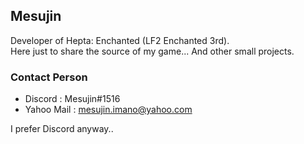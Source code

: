 ## Mesujin
Developer of Hepta: Enchanted (LF2 Enchanted 3rd). <br/>
Here just to share the source of my game...
And other small projects.

### Contact Person
- Discord : Mesujin#1516
- Yahoo Mail : mesujin.imano@yahoo.com

I prefer Discord anyway..
